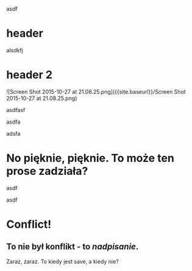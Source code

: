 asdf

# header

alsdkfj

# header 2
![Screen Shot 2015-10-27 at 21.08.25.png]({{site.baseurl}}/Screen Shot 2015-10-27 at 21.08.25.png)

asdfasf

asdfa

adsfa

# No pięknie, pięknie. To może ten prose zadziała?

asdf

asdf

# Conflict!

To nie był konflikt - to _nadpisanie_.
---
Zaraz, zaraz. To kiedy jest save, a kiedy nie?